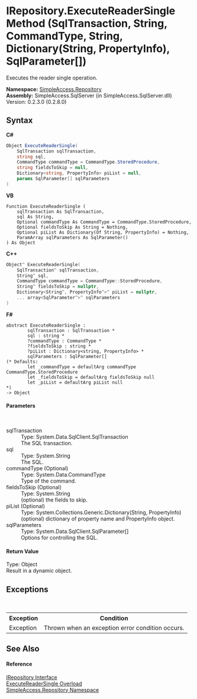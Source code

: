# IRepository.ExecuteReaderSingle Method (SqlTransaction, String, CommandType, String, Dictionary(String, PropertyInfo), SqlParameter[])
 

Executes the reader single operation.

**Namespace:**&nbsp;<a href="N_SimpleAccess_Repository">SimpleAccess.Repository</a><br />**Assembly:**&nbsp;SimpleAccess.SqlServer (in SimpleAccess.SqlServer.dll) Version: 0.2.3.0 (0.2.8.0)

## Syntax

**C#**<br />
``` C#
Object ExecuteReaderSingle(
	SqlTransaction sqlTransaction,
	string sql,
	CommandType commandType = CommandType.StoredProcedure,
	string fieldsToSkip = null,
	Dictionary<string, PropertyInfo> piList = null,
	params SqlParameter[] sqlParameters
)
```

**VB**<br />
``` VB
Function ExecuteReaderSingle ( 
	sqlTransaction As SqlTransaction,
	sql As String,
	Optional commandType As CommandType = CommandType.StoredProcedure,
	Optional fieldsToSkip As String = Nothing,
	Optional piList As Dictionary(Of String, PropertyInfo) = Nothing,
	ParamArray sqlParameters As SqlParameter()
) As Object
```

**C++**<br />
``` C++
Object^ ExecuteReaderSingle(
	SqlTransaction^ sqlTransaction, 
	String^ sql, 
	CommandType commandType = CommandType::StoredProcedure, 
	String^ fieldsToSkip = nullptr, 
	Dictionary<String^, PropertyInfo^>^ piList = nullptr, 
	... array<SqlParameter^>^ sqlParameters
)
```

**F#**<br />
``` F#
abstract ExecuteReaderSingle : 
        sqlTransaction : SqlTransaction * 
        sql : string * 
        ?commandType : CommandType * 
        ?fieldsToSkip : string * 
        ?piList : Dictionary<string, PropertyInfo> * 
        sqlParameters : SqlParameter[] 
(* Defaults:
        let _commandType = defaultArg commandType CommandType.StoredProcedure
        let _fieldsToSkip = defaultArg fieldsToSkip null
        let _piList = defaultArg piList null
*)
-> Object 

```


#### Parameters
&nbsp;<dl><dt>sqlTransaction</dt><dd>Type: System.Data.SqlClient.SqlTransaction<br />The SQL transaction.</dd><dt>sql</dt><dd>Type: System.String<br />The SQL.</dd><dt>commandType (Optional)</dt><dd>Type: System.Data.CommandType<br />Type of the command.</dd><dt>fieldsToSkip (Optional)</dt><dd>Type: System.String<br />(optional) the fields to skip.</dd><dt>piList (Optional)</dt><dd>Type: System.Collections.Generic.Dictionary(String, PropertyInfo)<br />(optional) dictionary of property name and PropertyInfo object.</dd><dt>sqlParameters</dt><dd>Type: System.Data.SqlClient.SqlParameter[]<br />Options for controlling the SQL.</dd></dl>

#### Return Value
Type: Object<br />Result in a dynamic object.

## Exceptions
&nbsp;<table><tr><th>Exception</th><th>Condition</th></tr><tr><td>Exception</td><td>Thrown when an exception error condition occurs.</td></tr></table>

## See Also


#### Reference
<a href="T_SimpleAccess_Repository_IRepository">IRepository Interface</a><br /><a href="Overload_SimpleAccess_Repository_IRepository_ExecuteReaderSingle">ExecuteReaderSingle Overload</a><br /><a href="N_SimpleAccess_Repository">SimpleAccess.Repository Namespace</a><br />